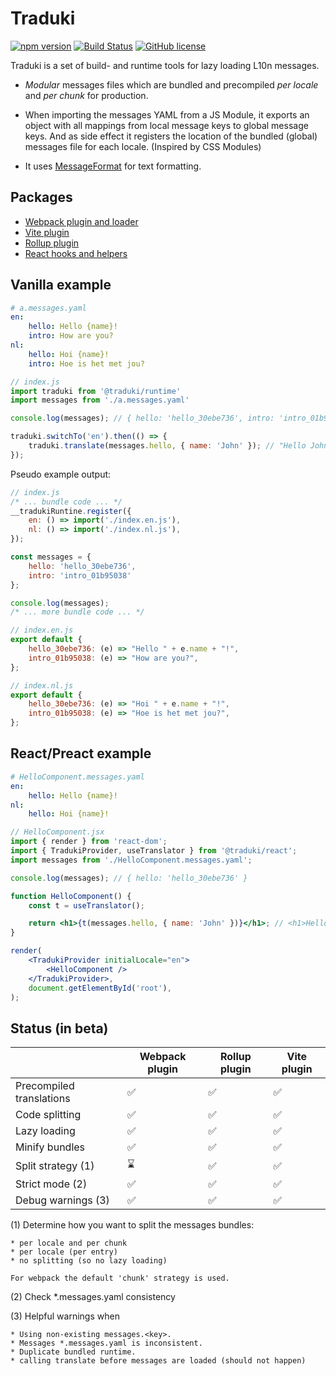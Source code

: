 # Traduki

[![npm version](https://badge.fury.io/js/%40traduki%2Fruntime.svg)](https://badge.fury.io/js/%40traduki%2Fruntime) [![Build Status](https://travis-ci.com/havelaer/traduki.svg?branch=master)](https://travis-ci.com/havelaer/traduki) [![GitHub license](https://img.shields.io/badge/license-MIT-blue.svg)](https://github.com/havelaer/traduki/blob/master/LICENSE)

Traduki is a set of build- and runtime tools for lazy loading L10n messages.

* *Modular* messages files which are bundled and precompiled *per locale* and *per chunk* for production.

* When importing the messages YAML from a JS Module, it exports an object with all mappings from local message keys to global message keys. And as side effect it registers the location of the bundled (global) messages file for each locale. (Inspired by CSS Modules)

* It uses [MessageFormat](https://www.npmjs.com/package/messageformat) for text formatting.

## Packages

- [Webpack plugin and loader](https://github.com/havelaer/traduki/blob/master/packages/webpack-plugin/README.md)
- [Vite plugin](https://github.com/havelaer/traduki/blob/master/packages/vite-plugin/README.md)
- [Rollup plugin](https://github.com/havelaer/traduki/blob/master/packages/rollup-plugin/README.md)
- [React hooks and helpers](https://github.com/havelaer/traduki/blob/master/packages/react/README.md)

## Vanilla example

```yaml
# a.messages.yaml
en:
    hello: Hello {name}!
    intro: How are you?
nl:
    hello: Hoi {name}!
    intro: Hoe is het met jou?
```

```js
// index.js
import traduki from '@traduki/runtime'
import messages from './a.messages.yaml'

console.log(messages); // { hello: 'hello_30ebe736', intro: 'intro_01b95038' }

traduki.switchTo('en').then(() => {
    traduki.translate(messages.hello, { name: 'John' }); // "Hello John!"
});
```

Pseudo example output:

```js
// index.js
/* ... bundle code ... */
__tradukiRuntine.register({
    en: () => import('./index.en.js'),
    nl: () => import('./index.nl.js'),
});

const messages = {
    hello: 'hello_30ebe736',
    intro: 'intro_01b95038'
};

console.log(messages);
/* ... more bundle code ... */

// index.en.js
export default {
    hello_30ebe736: (e) => "Hello " + e.name + "!",
    intro_01b95038: (e) => "How are you?",
};

// index.nl.js
export default {
    hello_30ebe736: (e) => "Hoi " + e.name + "!",
    intro_01b95038: (e) => "Hoe is het met jou?",
};
```

## React/Preact example

```yaml
# HelloComponent.messages.yaml
en:
    hello: Hello {name}!
nl:
    hello: Hoi {name}!
```

```jsx
// HelloComponent.jsx
import { render } from 'react-dom';
import { TradukiProvider, useTranslator } from '@traduki/react';
import messages from './HelloComponent.messages.yaml';

console.log(messages); // { hello: 'hello_30ebe736' }

function HelloComponent() {
    const t = useTranslator();

    return <h1>{t(messages.hello, { name: 'John' })}</h1>; // <h1>Hello John!</h1>
}

render(
    <TradukiProvider initialLocale="en">
        <HelloComponent />
    </TradukiProvider>,
    document.getElementById('root'),
);
```

## Status (in beta)

|   |Webpack plugin|Rollup plugin|Vite plugin|
|---|---|---|---|
|Precompiled translations| ✅ | ✅ | ✅ |
|Code splitting| ✅ | ✅ | ✅ |
|Lazy loading| ✅ | ✅ | ✅ |
|Minify bundles| ✅ | ✅ | ✅ |
|Split strategy (1)| ⌛ | ✅ | ✅ |
|Strict mode (2)| ✅ | ✅ | ✅ |
|Debug warnings (3)| ✅ | ✅ | ✅ |

(1) Determine how you want to split the messages bundles:

    * per locale and per chunk
    * per locale (per entry)
    * no splitting (so no lazy loading)

    For webpack the default 'chunk' strategy is used.

(2) Check *.messages.yaml consistency

(3) Helpful warnings when

    * Using non-existing messages.<key>.
    * Messages *.messages.yaml is inconsistent.
    * Duplicate bundled runtime.
    * calling translate before messages are loaded (should not happen)